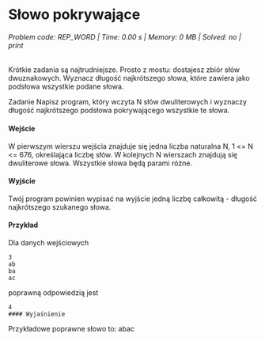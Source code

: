 # Słowo pokrywające
###### Problem code: REP_WORD \| Time: 0.00 s \| Memory: 0 MB \| Solved: no \| print

Krótkie zadania są najtrudniejsze. Prosto z mostu: dostajesz zbiór słów dwuznakowych. Wyznacz długość najkrótszego słowa, które zawiera jako podsłowa wszystkie podane słowa.

Zadanie
Napisz program, który wczyta N słów dwuliterowych i wyznaczy długość najkrótszego podsłowa pokrywającego wszystkie te słowa.

#### Wejście
W pierwszym wierszu wejścia znajduje się jedna liczba naturalna N, 1 <= N <= 676, określająca liczbę słów. W kolejnych N wierszach znajdują się dwuliterowe słowa. Wszystkie słowa będą parami różne.

#### Wyjście
Twój program powinien wypisać na wyjście jedną liczbę całkowitą - długość najkrótszego szukanego słowa.

#### Przykład
Dla danych wejściowych

```
3
ab
ba
ac
```
poprawną odpowiedzią jest
```
4
#### Wyjaśnienie
```
Przykładowe poprawne słowo to: abac

```

